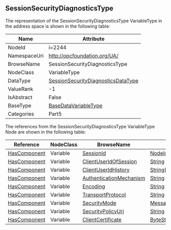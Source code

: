 <!-- objecttype -->
## SessionSecurityDiagnosticsType
  
<!-- end of text -->
The representation of the SessionSecurityDiagnosticsType VariableType in the address space is shown in the following table:  

|Name|Attribute|
|---|---|
|NodeId|i=2244|
|NamespaceUri|http://opcfoundation.org/UA/|
|BrowseName|SessionSecurityDiagnosticsType|
|NodeClass|VariableType|
|DataType|[SessionSecurityDiagnosticsDataType](../../../Part5/DataTypes/SessionSecurityDiagnosticsDataType/readme.md)|
|ValueRank|-1|
|IsAbstract|False|
|BaseType|[BaseDataVariableType](../../../Part5/VariableTypes/BaseDataVariableType/readme.md)|
|Categories|Part5|

The references from the SessionSecurityDiagnosticsType VariableType Node are shown in the following table:  

|Reference|NodeClass|BrowseName|DataType|TypeDefinition|ModellingRule|
|---|---|---|---|---|---|
|[HasComponent](../../../Part3/ReferenceTypes/HasComponent/readme.md)|Variable|[SessionId](#SessionId)|[NodeId](../../../Part3/DataTypes/NodeId/readme.md)|[BaseDataVariableType](../../Part5/VariableTypes/BaseDataVariableType/readme.md)|[Mandatory](../../Objects/Mandatory/readme.md)|
|[HasComponent](../../../Part3/ReferenceTypes/HasComponent/readme.md)|Variable|[ClientUserIdOfSession](#ClientUserIdOfSession)|[String](../../../Part3/DataTypes/String/readme.md)|[BaseDataVariableType](../../Part5/VariableTypes/BaseDataVariableType/readme.md)|[Mandatory](../../Objects/Mandatory/readme.md)|
|[HasComponent](../../../Part3/ReferenceTypes/HasComponent/readme.md)|Variable|[ClientUserIdHistory](#ClientUserIdHistory)|[String](../../../Part3/DataTypes/String/readme.md)[]|[BaseDataVariableType](../../Part5/VariableTypes/BaseDataVariableType/readme.md)|[Mandatory](../../Objects/Mandatory/readme.md)|
|[HasComponent](../../../Part3/ReferenceTypes/HasComponent/readme.md)|Variable|[AuthenticationMechanism](#AuthenticationMechanism)|[String](../../../Part3/DataTypes/String/readme.md)|[BaseDataVariableType](../../Part5/VariableTypes/BaseDataVariableType/readme.md)|[Mandatory](../../Objects/Mandatory/readme.md)|
|[HasComponent](../../../Part3/ReferenceTypes/HasComponent/readme.md)|Variable|[Encoding](#Encoding)|[String](../../../Part3/DataTypes/String/readme.md)|[BaseDataVariableType](../../Part5/VariableTypes/BaseDataVariableType/readme.md)|[Mandatory](../../Objects/Mandatory/readme.md)|
|[HasComponent](../../../Part3/ReferenceTypes/HasComponent/readme.md)|Variable|[TransportProtocol](#TransportProtocol)|[String](../../../Part3/DataTypes/String/readme.md)|[BaseDataVariableType](../../Part5/VariableTypes/BaseDataVariableType/readme.md)|[Mandatory](../../Objects/Mandatory/readme.md)|
|[HasComponent](../../../Part3/ReferenceTypes/HasComponent/readme.md)|Variable|[SecurityMode](#SecurityMode)|[MessageSecurityMode](../../../Part4/DataTypes/MessageSecurityMode/readme.md)|[BaseDataVariableType](../../Part5/VariableTypes/BaseDataVariableType/readme.md)|[Mandatory](../../Objects/Mandatory/readme.md)|
|[HasComponent](../../../Part3/ReferenceTypes/HasComponent/readme.md)|Variable|[SecurityPolicyUri](#SecurityPolicyUri)|[String](../../../Part3/DataTypes/String/readme.md)|[BaseDataVariableType](../../Part5/VariableTypes/BaseDataVariableType/readme.md)|[Mandatory](../../Objects/Mandatory/readme.md)|
|[HasComponent](../../../Part3/ReferenceTypes/HasComponent/readme.md)|Variable|[ClientCertificate](#ClientCertificate)|[ByteString](../../../Part3/DataTypes/ByteString/readme.md)|[BaseDataVariableType](../../Part5/VariableTypes/BaseDataVariableType/readme.md)|[Mandatory](../../Objects/Mandatory/readme.md)|


